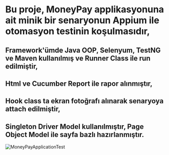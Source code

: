 # Bu proje, MoneyPay applikasyonuna ait minik bir senaryonun Appium ile otomasyon testinin koşulmasıdır,
## Framework'ümde Java OOP, Selenyum, TestNG ve Maven kullanılmış ve Runner Class ile run edilmiştir,
## Html ve Cucumber Report ile rapor alınmıştır,
## Hook class ta ekran fotoğrafı alınarak senaryoya attach edilmiştir,
## Singleton Driver Model kullanılmıştır, Page Object Model ile sayfa bazlı hazırlanmıştır.

![MoneyPayApplicationTest](https://github.com/ademgencer/MoneyPay_WithAppium/blob/master/screenShots/MoneyPayApp_Gif.gif)
